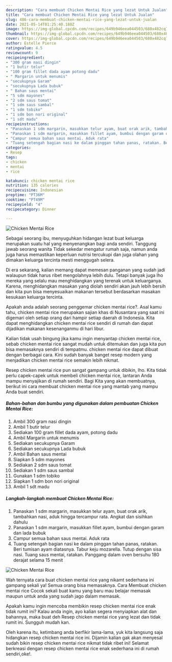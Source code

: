 ```yaml
---
description: "Cara membuat Chicken Mentai Rice yang lezat Untuk Jualan"
title: "Cara membuat Chicken Mentai Rice yang lezat Untuk Jualan"
slug: 486-cara-membuat-chicken-mentai-rice-yang-lezat-untuk-jualan
date: 2021-05-14T01:25:40.188Z
image: https://img-global.cpcdn.com/recipes/649b946eea044503/680x482cq70/chicken-mentai-rice-foto-resep-utama.jpg
thumbnail: https://img-global.cpcdn.com/recipes/649b946eea044503/680x482cq70/chicken-mentai-rice-foto-resep-utama.jpg
cover: https://img-global.cpcdn.com/recipes/649b946eea044503/680x482cq70/chicken-mentai-rice-foto-resep-utama.jpg
author: Estelle Pierce
ratingvalue: 4.5
reviewcount: 9
recipeingredient:
- "300 gram nasi dingin"
- "1 butir telur"
- "100 gram fillet dada ayam potong dadu"
- " Margarin untuk menumis"
- "secukupnya Garam"
- "secukupnya Lada bubuk"
- " Bahan saus mentai"
- "5 sdm mayones"
- "2 sdm saus tomat"
- "1 sdm saus sambal"
- "1 sdm tobiko"
- "1 sdm bon nori original"
- "1 sdt madu"
recipeinstructions:
- "Panaskan 1 sdm margarin, masukkan telur ayam, buat orak arik, tambahkan nasi, aduk hingga tercampur rata. Angkat dan sisihkan dahulu"
- "Panaskan 1 sdm margarin, masukkan fillet ayam, bumbui dengan garam dan lada bubuk"
- "Campur semua bahan saus mentai. Aduk rata"
- "Tuang setengah bagian nasi ke dalam pinggan tahan panas, ratakan. Beri tumisan ayam diatasnya. Tabur keju mozarella. Tutup dengan sisa nasi. Tuang saus mentai, ratakan. Panggang dalam oven bersuhu 180 derajat selama 15 menit"
categories:
- Resep
tags:
- chicken
- mentai
- rice

katakunci: chicken mentai rice 
nutrition: 135 calories
recipecuisine: Indonesian
preptime: "PT36M"
cooktime: "PT49M"
recipeyield: "4"
recipecategory: Dinner

---
```



![Chicken Mentai Rice](https://img-global.cpcdn.com/recipes/649b946eea044503/680x482cq70/chicken-mentai-rice-foto-resep-utama.jpg)

Sebagai seorang ibu, menyuguhkan hidangan lezat buat keluarga merupakan suatu hal yang menyenangkan bagi anda sendiri. Tanggung jawab seorang  wanita Tidak sekedar mengatur rumah saja, namun anda juga harus memastikan keperluan nutrisi tercukupi dan juga olahan yang dimakan keluarga tercinta mesti menggugah selera.

Di era  sekarang, kalian memang dapat memesan panganan yang sudah jadi walaupun tidak harus ribet mengolahnya lebih dulu. Tetapi banyak juga lho mereka yang selalu mau menghidangkan yang terenak untuk keluarganya. Karena, menghidangkan masakan yang diolah sendiri akan jauh lebih bersih dan kita pun bisa menyesuaikan makanan tersebut berdasarkan masakan kesukaan keluarga tercinta. 



Apakah anda adalah seorang penggemar chicken mentai rice?. Asal kamu tahu, chicken mentai rice merupakan sajian khas di Nusantara yang saat ini digemari oleh setiap orang dari hampir setiap daerah di Indonesia. Kita dapat menghidangkan chicken mentai rice sendiri di rumah dan dapat dijadikan makanan kesenanganmu di hari libur.

Kalian tidak usah bingung jika kamu ingin menyantap chicken mentai rice, sebab chicken mentai rice sangat mudah untuk ditemukan dan juga kita pun bisa memasaknya sendiri di tempatmu. chicken mentai rice dapat dibuat dengan berbagai cara. Kini sudah banyak banget resep modern yang menjadikan chicken mentai rice semakin lebih nikmat.

Resep chicken mentai rice pun sangat gampang untuk dibikin, lho. Kita tidak perlu capek-capek untuk membeli chicken mentai rice, lantaran Anda mampu menyajikan di rumah sendiri. Bagi Kita yang akan membuatnya, berikut ini cara membuat chicken mentai rice yang mantab yang mampu Anda buat sendiri.

<!--inarticleads1-->

##### Bahan-bahan dan bumbu yang digunakan dalam pembuatan Chicken Mentai Rice:

1. Ambil 300 gram nasi dingin
1. Ambil 1 butir telur
1. Sediakan 100 gram fillet dada ayam, potong dadu
1. Ambil  Margarin untuk menumis
1. Sediakan secukupnya Garam
1. Sediakan secukupnya Lada bubuk
1. Ambil  Bahan saus mentai
1. Siapkan 5 sdm mayones
1. Sediakan 2 sdm saus tomat
1. Sediakan 1 sdm saus sambal
1. Gunakan 1 sdm tobiko
1. Siapkan 1 sdm bon nori original
1. Ambil 1 sdt madu




<!--inarticleads2-->

##### Langkah-langkah membuat Chicken Mentai Rice:

1. Panaskan 1 sdm margarin, masukkan telur ayam, buat orak arik, tambahkan nasi, aduk hingga tercampur rata. Angkat dan sisihkan dahulu
1. Panaskan 1 sdm margarin, masukkan fillet ayam, bumbui dengan garam dan lada bubuk
1. Campur semua bahan saus mentai. Aduk rata
1. Tuang setengah bagian nasi ke dalam pinggan tahan panas, ratakan. Beri tumisan ayam diatasnya. Tabur keju mozarella. Tutup dengan sisa nasi. Tuang saus mentai, ratakan. Panggang dalam oven bersuhu 180 derajat selama 15 menit
<img src="//assets-global.cpcdn.com/assets/icons/button_play-2c75c40dde080a61004c1f40b05d8f140eaff45d7e9e6481dc71c63d2e7c4909.png" alt="Chicken Mentai Rice">



Wah ternyata cara buat chicken mentai rice yang nikamt sederhana ini gampang sekali ya! Semua orang bisa memasaknya. Cara Membuat chicken mentai rice Cocok sekali buat kamu yang baru mau belajar memasak maupun untuk anda yang sudah jago dalam memasak.

Apakah kamu ingin mencoba membikin resep chicken mentai rice enak tidak rumit ini? Kalau anda ingin, ayo kalian segera menyiapkan alat dan bahannya, maka buat deh Resep chicken mentai rice yang lezat dan tidak rumit ini. Sungguh mudah kan. 

Oleh karena itu, ketimbang anda berfikir lama-lama, yuk kita langsung saja hidangkan resep chicken mentai rice ini. Dijamin kalian gak akan menyesal sudah bikin resep chicken mentai rice nikmat tidak ribet ini! Selamat berkreasi dengan resep chicken mentai rice enak sederhana ini di rumah sendiri,oke!.

